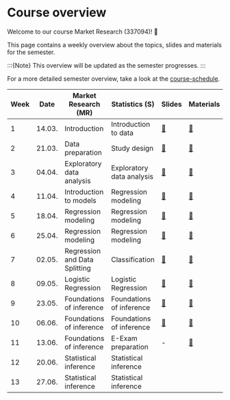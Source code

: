 # Course overview

Welcome to our course Market Research (337094)! 👋  

This page contains a weekly overview about the topics, slides and materials for the semester.

:::{Note}
This overview will be updated as the semester progresses.
:::


For a more detailed semester overview, take a look at the [course-schedule](../files/course-schedule.md). 


|	Week	|	Date	|	Market Research (MR)	|	Statistics (S)	|	Slides	|	Materials	|
|	---	|	---	|	---	|	---	|	---	|	---	|
|	1	|	14.03.	|	Introduction	|	Introduction to data	|	[📑](https://drive.google.com/file/d/1SF30Q4B-i8UhiK_xW7okgKDbtii8lw2j/view?usp=sharing)	|	[📁](../weeks/week1.md)	|
|	2	|	21.03.	|	Data preparation	|	Study design	|	[📑](https://drive.google.com/file/d/1-3uVavxMAvDNMnRiN7sXsZRTReRNsZpj/view?usp=sharing)	|	[📁](../weeks/week2.md)	|
|	3	|	04.04.	|	Exploratory data analysis	|	Exploratory data analysis	|	[📑](https://drive.google.com/file/d/1V3NJO8CmMciX5v8l1oF0JDurHTKRCUEF/view?usp=sharing)	|	[📁](../weeks/week3.md)	|
|	4	|	11.04.	|	Introduction to models	|	Regression modeling	|	[📑](https://drive.google.com/file/d/11kQmPmg1HNLuvCBEouHzmAYzoA1ObGeD/view?usp=sharing)	|	[📁](../weeks/week4.md)	|
|	5	|	18.04.	|	Regression modeling	|	Regression modeling	|	[📑](https://drive.google.com/file/d/11rMNNx4rQsvE2udngnV0ftW179X9z1My/view?usp=sharing)	|	[📁](../weeks/week5.md)	|
|	6	|	25.04.	|	Regression modeling	|	Regression modeling	|	[📑](https://drive.google.com/file/d/1-TDLrIfgnlLRtCHKJOnrE4LOZ2sZHPOc/view?usp=sharing)	|	[📁](../weeks/week6.md)	|
|	7	|	02.05.	|	Regression and Data Splitting	|	Classification	|	[📑](https://drive.google.com/file/d/10hpKApL25LEN-uOZr9XVKYCnhZ88BHWe/view?usp=sharing)	|	[📁](../weeks/week7.md)	|
|	8	|	09.05.	|	Logistic Regression	|	Logistic Regression	|	[📑](https://drive.google.com/file/d/10pxsWKG9plIP9Jk6vULsCmfYtVHdUX0x/view?usp=sharing)	|	[📁](../weeks/week8.md)	|
|	9	|	23.05.	|	Foundations of inference	|	Foundations of inference	|	[📑](https://drive.google.com/file/d/1127zcHToTjJQ82zkZIGYnk9nW_fp-2w7/view?usp=sharing)	|	[📁](../weeks/week9.md)	|
|	10	|	06.06.	|	Foundations of inference	|	Foundations of inference	|	[📑](https://drive.google.com/file/d/11NFNhQblTp3aBLoDvcA2ePt66ATgojXp/view?usp=sharing)	|	[📁](../weeks/week10.md)	|
|	11	|	13.06.	|	Foundations of inference	|	E-Exam preparation	|	 -	|	[📁](../weeks/week11.md)	|
|	12	|	20.06.	|	Statistical inference	|	Statistical inference	|		|		|
|	13	|	27.06.	|	Statistical inference	|	Statistical inference	|		|		|